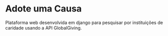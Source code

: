 # Adote uma Causa
Plataforma web desenvolvida em django para pesquisar por instituições de caridade usando a API GlobalGiving.
